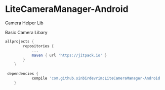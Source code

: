 # LiteCameraManager-Android
Camera Helper Lib

Basic Camera Libary

```groovy
allprojects {
		repositories {
			...
			maven { url 'https://jitpack.io' }
		}
	}
  
 dependencies {
	        compile 'com.github.sinbirdevrim:LiteCameraManager-Android:0.1.0'
	}
